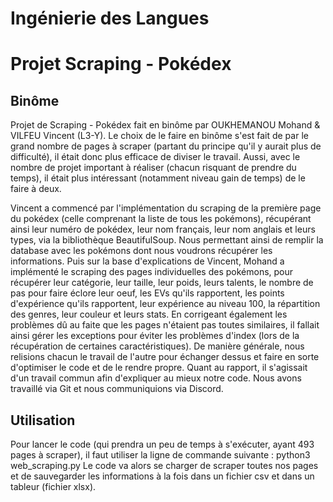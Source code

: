 # Ingénierie des Langues
# Projet Scraping - Pokédex

## Binôme
Projet de Scraping - Pokédex fait en binôme par OUKHEMANOU Mohand & VILFEU Vincent (L3-Y). 
Le choix de le faire en binôme s'est fait de par le grand nombre de pages à scraper (partant du principe qu'il y aurait plus de difficulté), il était donc plus efficace de diviser le travail. 
Aussi, avec le nombre de projet important à réaliser (chacun risquant de prendre du temps), il était plus intéressant (notamment niveau gain de temps) de le faire à deux.

Vincent a commencé par l'implémentation du scraping de la première page du pokédex (celle comprenant la liste de tous les pokémons), récupérant ainsi leur numéro de pokédex, leur nom français, leur nom anglais et leurs types, via la bibliothèque BeautifulSoup. Nous permettant ainsi de remplir la database avec les pokémons dont nous voudrons récupérer les informations. 
Puis sur la base d'explications de Vincent, Mohand a implémenté le scraping des pages individuelles des pokémons, pour récupérer leur catégorie, leur taille, leur poids, leurs talents, le nombre de pas pour faire éclore leur oeuf, les EVs qu'ils rapportent, les points d'expérience qu'ils rapportent, leur expérience au niveau 100, la répartition des genres, leur couleur et leurs stats.
En corrigeant également les problèmes dû au faite que les pages n'étaient pas toutes similaires, il fallait ainsi gérer les exceptions pour éviter les problèmes d'index (lors de la récupération de certaines caractéristiques). 
De manière générale, nous relisions chacun le travail de l'autre pour échanger dessus et faire en sorte d'optimiser le code et de le rendre propre. 
Quant au rapport, il s'agissait d'un travail commun afin d'expliquer au mieux notre code. 
Nous avons travaillé via Git et nous communiquions via Discord. 

## Utilisation
Pour lancer le code (qui prendra un peu de temps à s'exécuter, ayant 493 pages à scraper), il faut utiliser la ligne de commande suivante : 
    python3 web_scraping.py
Le code va alors se charger de scraper toutes nos pages et de sauvegarder les informations à la fois dans un fichier csv et dans un tableur (fichier xlsx). 